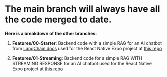 # The main branch will always have all the code merged to date.

**Here is a breakdown of the other branches:**

1. **Features/00-Starter**: Backend code with a simple RAG for an AI chatbot from [LangChain docs](https://python.langchain.com/docs/use_cases/question_answering/quickstart/) used for the React Native Expo project at [this repo](https://github.com/AkbarBakhshi/RNJ_GenAI/tree/Features/01-SimpleRag)

2. **Features/01-Streaming**: Backend code for a simple RAG WITH STREAMING RESPONSE for an AI chatbot used for the React Native Expo project at [this repo](https://github.com/AkbarBakhshi/RNJ_GenAI/tree/Features/02-SimpleRagWithStreaming)

